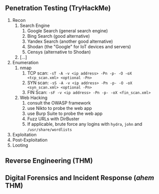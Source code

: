 
## Penetration Testing (TryHackMe)

1. Recon
    1. Search Engine
        1. Google Search (general search engine)
        2. Bing Search (good alternative)
        3. Yandex Search (another good alternative)
        4. Shodan (the "Google" for IoT devices and servers)
        5. Censys (alternative to Shodan)
    2. [...]
2. Enumeration
    1. nmap 
        1. TCP scan: ``-sT -A -v <ip address> -Pn -p- -O -oX <tcp_scan.xml> <optional -Pn>``
        2. SYN scan: ``-sS -A -v <ip address> -Pn -p- -O -oX <syn_scan.xml> <optional -Pn>``
        3. FIN Scan: ``-sF -v <ip address> -Pn -p- -oX <fin_scan.xml>``
    2. Web Hacking
        1. consult the OWASP framework
        2. use Nikto to probe the web app
        3. use Burp Suite to probe the web app
        4. Fuzz URLs with DirBuster
        5. If applicable, brute force any logins with ``hydra``, ``john`` and ``/usr/share/wordlists``
3. Exploitation
4. Post-Exploitation
5. Looting

## Reverse Engineering (THM)

## Digital Forensics and Incident Response (*ahem* THM)
